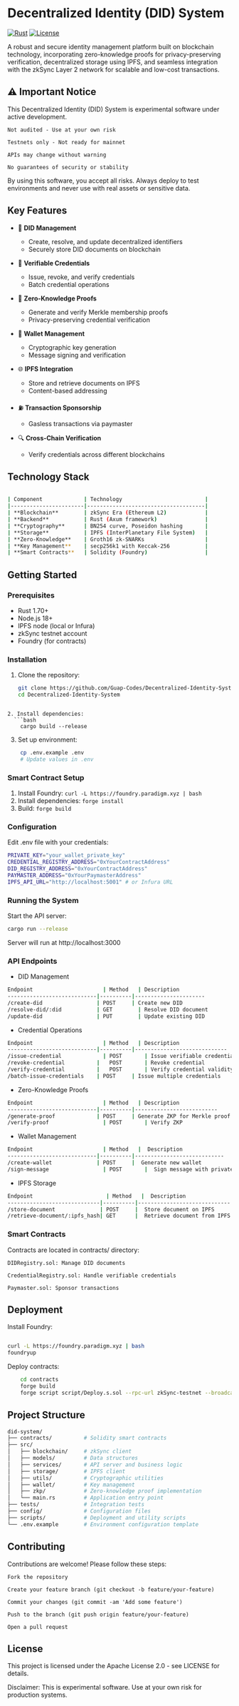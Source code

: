 # Decentralized Identity (DID) System

[![Rust](https://img.shields.io/badge/Rust-1.70%2B-informational)](https://www.rust-lang.org/)
[![License](https://img.shields.io/badge/License-Apache%202.0-blue.svg)](https://opensource.org/licenses/Apache-2.0)

A robust and secure identity management platform built on blockchain technology, incorporating zero-knowledge proofs for privacy-preserving verification, decentralized storage using IPFS, and seamless integration with the zkSync Layer 2 network for scalable and low-cost transactions.

##  ⚠️ Important Notice
This Decentralized Identity (DID) System is experimental software under active development.

    Not audited - Use at your own risk

    Testnets only - Not ready for mainnet

    APIs may change without warning

    No guarantees of security or stability

By using this software, you accept all risks. Always deploy to test environments and never use with real assets or sensitive data.


## Key Features

- 🪪 **DID Management**
  - Create, resolve, and update decentralized identifiers
  - Securely store DID documents on blockchain

- 🔐 **Verifiable Credentials**
  - Issue, revoke, and verify credentials
  - Batch credential operations

- 🔮 **Zero-Knowledge Proofs**
  - Generate and verify Merkle membership proofs
  - Privacy-preserving credential verification

- 💼 **Wallet Management**
  - Cryptographic key generation
  - Message signing and verification

- 🌐 **IPFS Integration**
  - Store and retrieve documents on IPFS
  - Content-based addressing

- ⛽ **Transaction Sponsorship**
  - Gasless transactions via paymaster

- 🔍 **Cross-Chain Verification**
  - Verify credentials across different blockchains

## Technology Stack
```bash

| Component             | Technology                          |
|-----------------------|-------------------------------------|
| **Blockchain**        | zkSync Era (Ethereum L2)            |
| **Backend**           | Rust (Axum framework)               |
| **Cryptography**      | BN254 curve, Poseidon hashing       |
| **Storage**           | IPFS (InterPlanetary File System)   |
| **Zero-Knowledge**    | Groth16 zk-SNARKs                   |
| **Key Management**    | secp256k1 with Keccak-256           |
| **Smart Contracts**   | Solidity (Foundry)                  |
```


## Getting Started

### Prerequisites

- Rust 1.70+
- Node.js 18+
- IPFS node (local or Infura)
- zkSync testnet account
- Foundry (for contracts)

### Installation

1. Clone the repository:
   ```bash
   git clone https://github.com/Guap-Codes/Decentralized-Identity-System.git
   cd Decentralized-Identity-System
```

2. Install dependencies:
  ```bash
    cargo build --release
```

3. Set up environment:
```bash
    cp .env.example .env
    # Update values in .env
```

### Smart Contract Setup
1. Install Foundry: `curl -L https://foundry.paradigm.xyz | bash`
2. Install dependencies: `forge install`
3. Build: `forge build`


### Configuration

Edit .env file with your credentials:
```bash
PRIVATE_KEY="your_wallet_private_key"
CREDENTIAL_REGISTRY_ADDRESS="0xYourContractAddress"
DID_REGISTRY_ADDRESS="0xYourContractAddress"
PAYMASTER_ADDRESS="0xYourPaymasterAddress"
IPFS_API_URL="http://localhost:5001" # or Infura URL
```

### Running the System

Start the API server:
```bash
cargo run --release
```
Server will run at http://localhost:3000


### API Endpoints

* DID Management
```bash
Endpoint	                  | Method   | Description
----------------------------|----------|----------------------
/create-did	                | POST	   | Create new DID
/resolve-did/:did           | GET	     | Resolve DID document
/update-did	                | PUT	     | Update existing DID
```

* Credential Operations
```bash
Endpoint	                  | Method	 | Description
----------------------------|----------|-----------------------------
/issue-credential	          | POST	   | Issue verifiable credential
/revoke-credential          |	POST	   | Revoke credential
/verify-credential          |	POST	   | Verify credential validity
/batch-issue-credentials    | POST     | Issue multiple credentials
```

* Zero-Knowledge Proofs
```bash
Endpoint	                  | Method	 | Description
----------------------------|----------|--------------------------
/generate-proof	            | POST	   | Generate ZKP for Merkle proof
/verify-proof	              | POST	   | Verify ZKP
```

* Wallet Management
```bash
Endpoint	                  | Method	 |  Description
----------------------------|----------|----------------------------
/create-wallet	            | POST	   |  Generate new wallet
/sign-message	              | POST	   |  Sign message with private key
```

* IPFS Storage
```bash
Endpoint	                   | Method	  |  Description
-----------------------------|----------|-----------------------------
/store-document	             | POST	    |  Store document on IPFS
/retrieve-document/:ipfs_hash| GET	    |  Retrieve document from IPFS
```

### Smart Contracts

Contracts are located in contracts/ directory:

    DIDRegistry.sol: Manage DID documents

    CredentialRegistry.sol: Handle verifiable credentials

    Paymaster.sol: Sponsor transactions

## Deployment

Install Foundry:
   ``` bash

curl -L https://foundry.paradigm.xyz | bash
foundryup
```
Deploy contracts:
```bash
    cd contracts
    forge build
    forge script script/Deploy.s.sol --rpc-url zkSync-testnet --broadcast
```

## Project Structure
```bash
did-system/
├── contracts/          # Solidity smart contracts
├── src/
│   ├── blockchain/     # zkSync client
│   ├── models/         # Data structures
│   ├── services/       # API server and business logic
│   ├── storage/        # IPFS client
│   ├── utils/          # Cryptographic utilities
│   ├── wallet/         # Key management
│   ├── zkp/            # Zero-knowledge proof implementation
│   └── main.rs         # Application entry point
├── tests/              # Integration tests
├── config/             # Configuration files
├── scripts/            # Deployment and utility scripts
└── .env.example        # Environment configuration template
```

## Contributing

Contributions are welcome! Please follow these steps:

    Fork the repository

    Create your feature branch (git checkout -b feature/your-feature)

    Commit your changes (git commit -am 'Add some feature')

    Push to the branch (git push origin feature/your-feature)

    Open a pull request

## License

This project is licensed under the Apache License 2.0 - see LICENSE for details.

Disclaimer: This is experimental software. Use at your own risk for production systems.